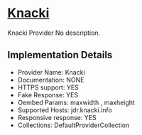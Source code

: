 # [Knacki](https://knaci.info)

Knacki Provider
No description.

## Implementation Details

- Provider
Name: Knacki
- Documentation: NONE
- HTTPS support: YES
- Fake Response: YES
- Oembed Params: maxwidth , maxheight
- Supported Hosts: jdr.knacki.info
- Responsive response: YES
- Collections: DefaultProviderCollection


